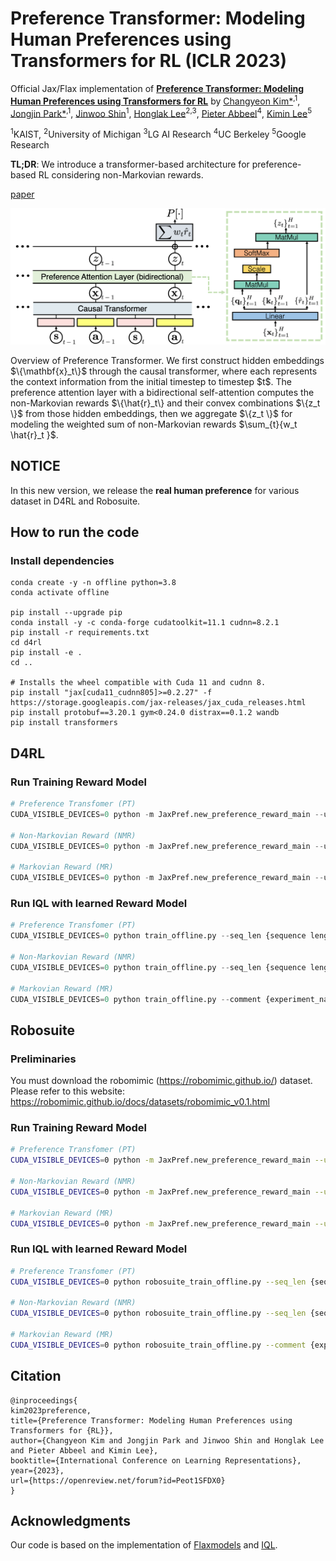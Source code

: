 # Preference Transformer: Modeling Human Preferences using Transformers for RL (ICLR 2023)

Official Jax/Flax implementation of **[Preference Transformer: Modeling Human Preferences using Transformers for RL](https://openreview.net/forum?id=Peot1SFDX0)** by [Changyeon Kim*](https://changyeon.page)<sup>,1</sup>, [Jongjin Park*](https://pjj4288.github.io/)<sup>,1</sup>, [Jinwoo Shin](https://alinlab.kaist.ac.kr/shin.html)<sup>1</sup>, [Honglak Lee](https://web.eecs.umich.edu/~honglak/)<sup>2,3</sup>, [Pieter Abbeel](http://people.eecs.berkeley.edu/~pabbeel/)<sup>4</sup>, [Kimin Lee](https://sites.google.com/view/kiminlee)<sup>5</sup>

<sup>1</sup>KAIST, <sup>2</sup>University of Michigan <sup>3</sup>LG AI Research <sup>4</sup>UC Berkeley <sup>5</sup>Google Research

**TL;DR**: We introduce a transformer-based architecture for preference-based RL considering non-Markovian rewards.

[paper](https://openreview.net/pdf?id=Peot1SFDX0)

<p align="center">
    <img src=figures/arch.png width="900"> 
</p>
Overview of Preference Transformer. We first construct hidden embeddings $\{\mathbf{x}_t\}$ through the causal transformer, where each represents the context information from the initial timestep to timestep $t$. The preference attention layer with a bidirectional self-attention computes the non-Markovian rewards $\{\hat{r}_t\} and their convex combinations $\{z_t \}$ from those hidden embeddings, then we aggregate $\{z_t \}$ for modeling the weighted sum of non-Markovian rewards $\sum_{t}{w_t \hat{r}_t }$.


## NOTICE

In this new version, we release the **real human preference** for various dataset in D4RL and Robosuite.
<!-- replace the human label with the dummy label (all labels are masked with constant 1), so you can only check how our implementation works. We will publicly release the collected real human preferences. -->

## How to run the code

### Install dependencies

```
conda create -y -n offline python=3.8
conda activate offline

pip install --upgrade pip
conda install -y -c conda-forge cudatoolkit=11.1 cudnn=8.2.1
pip install -r requirements.txt
cd d4rl
pip install -e .
cd ..

# Installs the wheel compatible with Cuda 11 and cudnn 8.
pip install "jax[cuda11_cudnn805]>=0.2.27" -f https://storage.googleapis.com/jax-releases/jax_cuda_releases.html
pip install protobuf==3.20.1 gym<0.24.0 distrax==0.1.2 wandb
pip install transformers
```

## D4RL
### Run Training Reward Model

```python
# Preference Transfomer (PT)
CUDA_VISIBLE_DEVICES=0 python -m JaxPref.new_preference_reward_main --use_human_label True --comment {experiment_name} --transformer.embd_dim 256 --transformer.n_layer 1 --transformer.n_head 4 --env {D4RL env name} --logging.output_dir './logs/pref_reward' --batch_size 256 --num_query {number of query} --query_len 100 --n_epochs 10000 --skip_flag 0 --seed {seed} --model_type PrefTransformer

# Non-Markovian Reward (NMR)
CUDA_VISIBLE_DEVICES=0 python -m JaxPref.new_preference_reward_main --use_human_label True --comment {experiment_name} --env {D4RL env name} --logging.output_dir './logs/pref_reward' --batch_size 256 --num_query {number of query} --query_len 100 --n_epochs 10000 --skip_flag 0 --seed {seed} --model_type NMR

# Markovian Reward (MR)
CUDA_VISIBLE_DEVICES=0 python -m JaxPref.new_preference_reward_main --use_human_label True --comment {experiment_name} --env {D4RL env name} --logging.output_dir './logs/pref_reward' --batch_size 256 --num_query {number of query} --query_len 100 --n_epochs 10000 --skip_flag 0 --seed {seed} --model_type MR
```

### Run IQL with learned Reward Model

```python
# Preference Transfomer (PT)
CUDA_VISIBLE_DEVICES=0 python train_offline.py --seq_len {sequence length in reward prediction} --comment {experiment_name} --eval_interval {5000: mujoco / 100000: antmaze / 50000: adroit} --env_name {d4rl env name} --config {configs/(mujoco|antmaze|adroit)_config.py} --eval_episodes {100 for ant , 10 o.w.} --use_reward_model True --model_type PrefTransformer --ckpt_dir {reward_model_path} --seed {seed}

# Non-Markovian Reward (NMR)
CUDA_VISIBLE_DEVICES=0 python train_offline.py --seq_len {sequence length in reward prediction} --comment {experiment_name} --eval_interval {5000: mujoco / 100000: antmaze / 50000: adroit} --env_name {d4rl env name} --config {configs/(mujoco|antmaze|adroit)_config.py} --eval_episodes {100 for ant , 10 o.w.} --use_reward_model True --model_type NMR --ckpt_dir {reward_model_path} --seed {seed}

# Markovian Reward (MR)
CUDA_VISIBLE_DEVICES=0 python train_offline.py --comment {experiment_name} --eval_interval {5000: mujoco / 100000: antmaze / 50000: adroit} --env_name {d4rl env name} --config {configs/(mujoco|antmaze|adroit)_config.py} --eval_episodes {100 for ant , 10 o.w.} --use_reward_model True --model_type MR --ckpt_dir {reward_model_path} --seed {seed}
```

## Robosuite

### Preliminaries
You must download the robomimic (https://robomimic.github.io/) dataset. <br/>
Please refer to this website: https://robomimic.github.io/docs/datasets/robomimic_v0.1.html
### Run Training Reward Model

```bash
# Preference Transfomer (PT)
CUDA_VISIBLE_DEVICES=0 python -m JaxPref.new_preference_reward_main --use_human_label True --comment {experiment_name} --robosuite True --robosuite_dataset_type {dataset_type} --robosuite_dataset_path {path for robomimic demonstrations} --transformer.embd_dim 256 --transformer.n_layer 1 --transformer.n_head 4 --env {Robosuite env name} --logging.output_dir './logs/pref_reward' --batch_size 256 --num_query {number of query} --query_len {100|50} --n_epochs 10000 --skip_flag 0 --seed {seed} --model_type PrefTransformer

# Non-Markovian Reward (NMR)
CUDA_VISIBLE_DEVICES=0 python -m JaxPref.new_preference_reward_main --use_human_label True --comment {experiment_name} --robosuite True --robosuite_dataset_type {dataset_type} --robosuite_dataset_path {path for robomimic demonstrations} --env {Robosuite env name} --logging.output_dir './logs/pref_reward' --batch_size 256 --num_query {number of query} --query_len {100|50} --n_epochs 10000 --skip_flag 0 --seed {seed} --model_type NMR

# Markovian Reward (MR)
CUDA_VISIBLE_DEVICES=0 python -m JaxPref.new_preference_reward_main --use_human_label True --comment {experiment_name} --robosuite True --robosuite_dataset_type {dataset_type} --robosuite_dataset_path {path for robomimic demonstrations} --env {Robosuite env name} --logging.output_dir './logs/pref_reward' --batch_size 256 --num_query 100000 --query_len {100|50} --n_epochs 10000 --skip_flag 0 --seed {seed} --model_type MR
```

### Run IQL with learned Reward Model

```bash
# Preference Transfomer (PT)
CUDA_VISIBLE_DEVICES=0 python robosuite_train_offline.py --seq_len {sequence length in reward prediction} --comment {experiment_name} --eval_interval 100000 --env_name {Robosuite env name} --robosuite_dataset_type {ph|mh} --robosuite_dataset_path {path for robomimic demonstrations} --config configs/adroit_config.py --eval_episodes 10 --use_reward_model True --model_type PrefTransformer --ckpt_dir {reward_model_path} --seed {seed}

# Non-Markovian Reward (NMR)
CUDA_VISIBLE_DEVICES=0 python robosuite_train_offline.py --seq_len {sequence length in reward prediction} --comment {experiment_name} --eval_interval 100000 --env_name {Robosuite env name} --robosuite_dataset_type {ph|mh} --robosuite_dataset_path {path for robomimic demonstrations} --config configs/adroit_config.py --eval_episodes 10 --use_reward_model True --model_type NMR --ckpt_dir {reward_model_path} --seed {seed}

# Markovian Reward (MR)
CUDA_VISIBLE_DEVICES=0 python robosuite_train_offline.py --comment {experiment_name} --eval_interval 100000 --env_name {Robosuite env name} --robosuite_dataset_type {ph|mh} --robosuite_dataset_path {path for robomimic demonstrations} --config configs/adroit_config.py --eval_episodes 10 --use_reward_model True --model_type MR --ckpt_dir {reward_model_path} --seed {seed}
```

## Citation

```
@inproceedings{
kim2023preference,
title={Preference Transformer: Modeling Human Preferences using Transformers for {RL}},
author={Changyeon Kim and Jongjin Park and Jinwoo Shin and Honglak Lee and Pieter Abbeel and Kimin Lee},
booktitle={International Conference on Learning Representations},
year={2023},
url={https://openreview.net/forum?id=Peot1SFDX0}
}
```

## Acknowledgments

Our code is based on the implementation of [Flaxmodels](https://github.com/matthias-wright/flaxmodels) and [IQL](https://github.com/ikostrikov/implicit_q_learning). 
